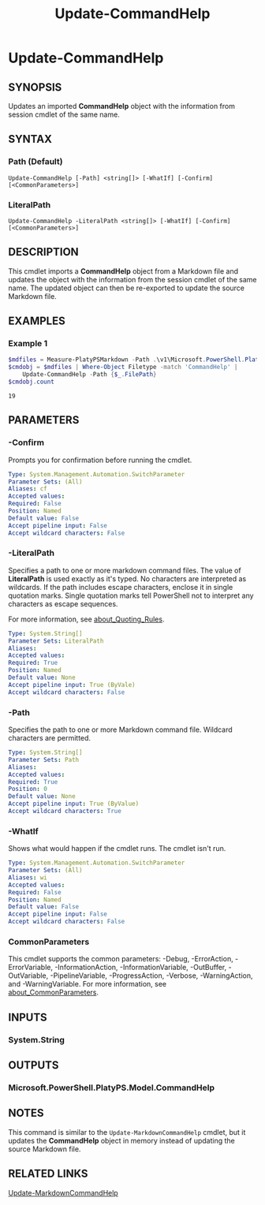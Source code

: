 ﻿---
external help file: Microsoft.PowerShell.PlatyPS.dll-Help.xml
online version: https://learn.microsoft.com/powershell/module/microsoft.powershell.platyps/update-commandhelp?view=ps-modules&WT.mc_id=ps-gethelp
Locale: en-US
Module Name: Microsoft.PowerShell.PlatyPS
ms.custom: preview1
ms.date: 10/25/2024
schema: 2.0.0
title: Update-CommandHelp
---

# Update-CommandHelp

## SYNOPSIS

Updates an imported **CommandHelp** object with the information from session cmdlet of the same
name.

## SYNTAX

### Path (Default)

```
Update-CommandHelp [-Path] <string[]> [-WhatIf] [-Confirm] [<CommonParameters>]
```

### LiteralPath

```
Update-CommandHelp -LiteralPath <string[]> [-WhatIf] [-Confirm] [<CommonParameters>]
```

## DESCRIPTION

This cmdlet imports a **CommandHelp** object from a Markdown file and updates the object with the
information from the session cmdlet of the same name. The updated object can then be re-exported to
update the source Markdown file.

## EXAMPLES

### Example 1

```powershell
$mdfiles = Measure-PlatyPSMarkdown -Path .\v1\Microsoft.PowerShell.PlatyPS\*.md
$cmdobj = $mdfiles | Where-Object Filetype -match 'CommandHelp' |
    Update-CommandHelp -Path {$_.FilePath}
$cmdobj.count
```

```Output
19
```

## PARAMETERS

### -Confirm

Prompts you for confirmation before running the cmdlet.

```yaml
Type: System.Management.Automation.SwitchParameter
Parameter Sets: (All)
Aliases: cf
Accepted values:
Required: False
Position: Named
Default value: False
Accept pipeline input: False
Accept wildcard characters: False
```

### -LiteralPath

Specifies a path to one or more markdown command files. The value of **LiteralPath** is used exactly
as it's typed. No characters are interpreted as wildcards. If the path includes escape characters,
enclose it in single quotation marks. Single quotation marks tell PowerShell not to interpret any
characters as escape sequences.

For more information, see
[about_Quoting_Rules](/powershell/module/microsoft.powershell.core/about/about_CommonParameters).

```yaml
Type: System.String[]
Parameter Sets: LiteralPath
Aliases:
Accepted values:
Required: True
Position: Named
Default value: None
Accept pipeline input: True (ByVale)
Accept wildcard characters: False
```

### -Path

Specifies the path to one or more Markdown command file. Wildcard characters are permitted.

```yaml
Type: System.String[]
Parameter Sets: Path
Aliases:
Accepted values:
Required: True
Position: 0
Default value: None
Accept pipeline input: True (ByValue)
Accept wildcard characters: True
```

### -WhatIf

Shows what would happen if the cmdlet runs. The cmdlet isn't run.

```yaml
Type: System.Management.Automation.SwitchParameter
Parameter Sets: (All)
Aliases: wi
Accepted values:
Required: False
Position: Named
Default value: False
Accept pipeline input: False
Accept wildcard characters: False
```

### CommonParameters

This cmdlet supports the common parameters: -Debug, -ErrorAction, -ErrorVariable,
-InformationAction, -InformationVariable, -OutBuffer, -OutVariable, -PipelineVariable,
-ProgressAction, -Verbose, -WarningAction, and -WarningVariable. For more information, see
[about_CommonParameters](https://go.microsoft.com/fwlink/?LinkID=113216).

## INPUTS

### System.String

## OUTPUTS

### Microsoft.PowerShell.PlatyPS.Model.CommandHelp

## NOTES

This command is similar to the `Update-MarkdownCommandHelp` cmdlet, but it updates the
**CommandHelp** object in memory instead of updating the source Markdown file.

## RELATED LINKS

[Update-MarkdownCommandHelp](Update-MarkdownCommandHelp.md)
